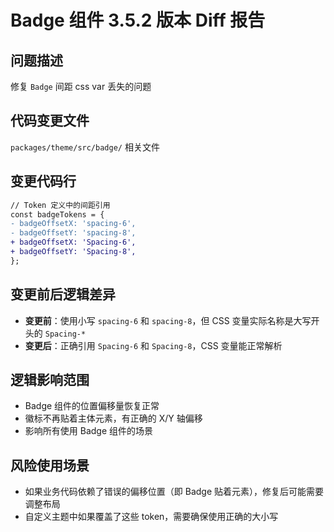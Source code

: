 # Badge 组件 3.5.2 版本 Diff 报告

## 问题描述
修复 `Badge` 间距 css var 丢失的问题

## 代码变更文件
`packages/theme/src/badge/` 相关文件

## 变更代码行
```diff
// Token 定义中的间距引用
const badgeTokens = {
- badgeOffsetX: 'spacing-6',
- badgeOffsetY: 'spacing-8',
+ badgeOffsetX: 'Spacing-6',
+ badgeOffsetY: 'Spacing-8',
};
```

## 变更前后逻辑差异
- **变更前**：使用小写 `spacing-6` 和 `spacing-8`，但 CSS 变量实际名称是大写开头的 `Spacing-*`
- **变更后**：正确引用 `Spacing-6` 和 `Spacing-8`，CSS 变量能正常解析

## 逻辑影响范围
- Badge 组件的位置偏移量恢复正常
- 徽标不再贴着主体元素，有正确的 X/Y 轴偏移
- 影响所有使用 Badge 组件的场景

## 风险使用场景
- 如果业务代码依赖了错误的偏移位置（即 Badge 贴着元素），修复后可能需要调整布局
- 自定义主题中如果覆盖了这些 token，需要确保使用正确的大小写